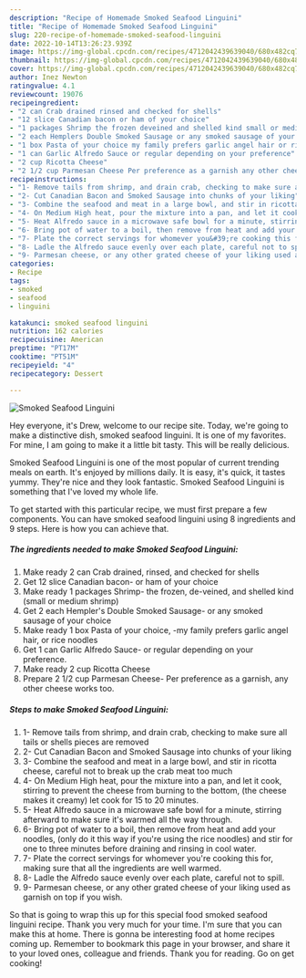 ```yaml
---
description: "Recipe of Homemade Smoked Seafood Linguini"
title: "Recipe of Homemade Smoked Seafood Linguini"
slug: 220-recipe-of-homemade-smoked-seafood-linguini
date: 2022-10-14T13:26:23.939Z
image: https://img-global.cpcdn.com/recipes/4712042439639040/680x482cq70/smoked-seafood-linguini-recipe-main-photo.jpg
thumbnail: https://img-global.cpcdn.com/recipes/4712042439639040/680x482cq70/smoked-seafood-linguini-recipe-main-photo.jpg
cover: https://img-global.cpcdn.com/recipes/4712042439639040/680x482cq70/smoked-seafood-linguini-recipe-main-photo.jpg
author: Inez Newton
ratingvalue: 4.1
reviewcount: 19076
recipeingredient:
- "2 can Crab drained rinsed and checked for shells"
- "12 slice Canadian bacon or ham of your choice"
- "1 packages Shrimp the frozen deveined and shelled kind small or medium shrimp"
- "2 each Hemplers Double Smoked Sausage or any smoked sausage of your choice"
- "1 box Pasta of your choice my family prefers garlic angel hair or rice noodles"
- "1 can Garlic Alfredo Sauce or regular depending on your preference"
- "2 cup Ricotta Cheese"
- "2 1/2 cup Parmesan Cheese Per preference as a garnish any other cheese works too"
recipeinstructions:
- "1- Remove tails from shrimp, and drain crab, checking to make sure all tails or shells pieces are removed"
- "2- Cut Canadian Bacon and Smoked Sausage into chunks of your liking"
- "3- Combine the seafood and meat in a large bowl, and stir in ricotta cheese, careful not to break up the crab meat too much"
- "4- On Medium High heat, pour the mixture into a pan, and let it cook, stirring to prevent the cheese from burning to the bottom, (the cheese makes it creamy) let cook for 15 to 20 minutes."
- "5- Heat Alfredo sauce in a microwave safe bowl for a minute, stirring afterward to make sure it&#39;s warmed all the way through."
- "6- Bring pot of water to a boil, then remove from heat and add your noodles, (only do it this way if you&#39;re using the rice noodles) and stir for one to three minutes before draining and rinsing in cool water."
- "7- Plate the correct servings for whomever you&#39;re cooking this for, making sure that all the ingredients are well warmed."
- "8- Ladle the Alfredo sauce evenly over each plate, careful not to spill."
- "9- Parmesan cheese, or any other grated cheese of your liking used as garnish on top if you wish."
categories:
- Recipe
tags:
- smoked
- seafood
- linguini

katakunci: smoked seafood linguini 
nutrition: 162 calories
recipecuisine: American
preptime: "PT17M"
cooktime: "PT51M"
recipeyield: "4"
recipecategory: Dessert

---
```



![Smoked Seafood Linguini](https://img-global.cpcdn.com/recipes/4712042439639040/680x482cq70/smoked-seafood-linguini-recipe-main-photo.jpg)

Hey everyone, it's Drew, welcome to our recipe site. Today, we're going to make a distinctive dish, smoked seafood linguini. It is one of my favorites. For mine, I am going to make it a little bit tasty. This will be really delicious.

Smoked Seafood Linguini is one of the most popular of current trending meals on earth. It's enjoyed by millions daily. It is easy, it's quick, it tastes yummy. They're nice and they look fantastic. Smoked Seafood Linguini is something that I've loved my whole life.




To get started with this particular recipe, we must first prepare a few components. You can have smoked seafood linguini using 8 ingredients and 9 steps. Here is how you can achieve that.

<!--inarticleads1-->

##### The ingredients needed to make Smoked Seafood Linguini:

1. Make ready 2 can Crab drained, rinsed, and checked for shells
1. Get 12 slice Canadian bacon- or ham of your choice
1. Make ready 1 packages Shrimp- the frozen, de-veined, and shelled kind (small or medium shrimp)
1. Get 2 each Hempler&#39;s Double Smoked Sausage- or any smoked sausage of your choice
1. Make ready 1 box Pasta of your choice, -my family prefers garlic angel hair, or rice noodles
1. Get 1 can Garlic Alfredo Sauce- or regular depending on your preference.
1. Make ready 2 cup Ricotta Cheese
1. Prepare 2 1/2 cup Parmesan Cheese- Per preference as a garnish, any other cheese works too.




<!--inarticleads2-->

##### Steps to make Smoked Seafood Linguini:

1. 1- Remove tails from shrimp, and drain crab, checking to make sure all tails or shells pieces are removed
1. 2- Cut Canadian Bacon and Smoked Sausage into chunks of your liking
1. 3- Combine the seafood and meat in a large bowl, and stir in ricotta cheese, careful not to break up the crab meat too much
1. 4- On Medium High heat, pour the mixture into a pan, and let it cook, stirring to prevent the cheese from burning to the bottom, (the cheese makes it creamy) let cook for 15 to 20 minutes.
1. 5- Heat Alfredo sauce in a microwave safe bowl for a minute, stirring afterward to make sure it&#39;s warmed all the way through.
1. 6- Bring pot of water to a boil, then remove from heat and add your noodles, (only do it this way if you&#39;re using the rice noodles) and stir for one to three minutes before draining and rinsing in cool water.
1. 7- Plate the correct servings for whomever you&#39;re cooking this for, making sure that all the ingredients are well warmed.
1. 8- Ladle the Alfredo sauce evenly over each plate, careful not to spill.
1. 9- Parmesan cheese, or any other grated cheese of your liking used as garnish on top if you wish.




So that is going to wrap this up for this special food smoked seafood linguini recipe. Thank you very much for your time. I'm sure that you can make this at home. There is gonna be interesting food at home recipes coming up. Remember to bookmark this page in your browser, and share it to your loved ones, colleague and friends. Thank you for reading. Go on get cooking!
